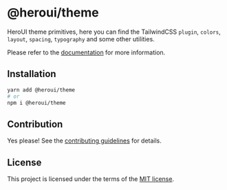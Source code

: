 # @heroui/theme

HeroUI theme primitives, here you can find the TailwindCSS `plugin`, `colors`, `layout`, `spacing`, `typography` and some other utilities.

Please refer to the [documentation](https://heroui.com/theme) for more information.

## Installation

```sh
yarn add @heroui/theme
# or
npm i @heroui/theme
```

## Contribution

Yes please! See the
[contributing guidelines](https://github.com/heroui-inc/heroui/blob/master/CONTRIBUTING.md)
for details.

## License

This project is licensed under the terms of the
[MIT license](https://github.com/heroui-inc/heroui/blob/master/LICENSE).

